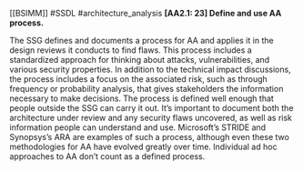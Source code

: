 [[BSIMM]] #SSDL #architecture_analysis
**[AA2.1: 23] Define and use AA process.**


The SSG defines and documents a process for AA and applies it in the design reviews it conducts to find flaws. This process includes a standardized approach for thinking about attacks, vulnerabilities, and various security properties. In addition to the technical impact discussions, the process includes a focus on the associated risk, such as through frequency or probability analysis, that gives stakeholders the information necessary to make decisions. The process is defined well enough that people outside the SSG can carry it out. It’s important to document both the architecture under review and any security flaws uncovered, as well as risk information people can understand and use. Microsoft’s STRIDE and Synopsys’s ARA are examples of such a process, although even these two methodologies for AA have evolved greatly over time. Individual ad hoc approaches to AA don’t count as a defined process.


